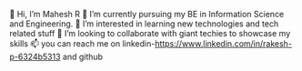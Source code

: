 👋 Hi, I’m Mahesh R
👀 I’m currently pursuing my BE in Information Science and Engineering.
🌱 I’m interested in learning new technologies and tech related stuff
💞️ I’m looking to collaborate with giant techies to showcase my skills
📫 you can reach me on linkedin-https://www.linkedin.com/in/rakesh-p-6324b5313 and github
